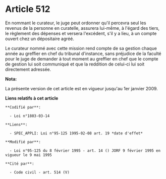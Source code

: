 # Article 512

En nommant le curateur, le juge peut ordonner qu'il percevra seul les revenus de la personne en curatelle, assurera lui-même,
à l'égard des tiers, le règlement des dépenses et versera l'excédent, s'il y a lieu, à un compte ouvert chez un dépositaire
agréé.

Le curateur nommé avec cette mission rend compte de sa gestion chaque année au greffier en chef du tribunal d'instance, sans
préjudice de la faculté pour le juge de demander à tout moment au greffier en chef que le compte de gestion lui soit
communiqué et que la reddition de celui-ci lui soit directement adressée.

**Nota:**

La présente version de cet article est en vigueur jusqu'au 1er janvier 2009.

**Liens relatifs à cet article**

	**Codifié par**:

	  - Loi n°1803-03-14

	**Liens**:

	  - SPEC_APPLI: Loi n°95-125 1995-02-08 art. 19 *date d'effet*

	**Modifié par**:

	  - Loi n°95-125 du 8 février 1995 - art. 14 () JORF 9 février 1995 en vigueur le 9 mai 1995

	**Cité par**:

	  - Code civil - art. 514 (V)
